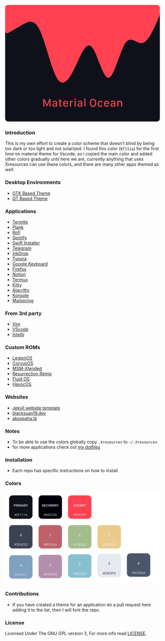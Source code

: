 <p align="center">
  <img src="./logo.png">
</p>

### Introduction

This is my own effort to create a color scheme that doesn't blind by being too
dark or too light and not solarized. I found this color (`0f111a`) for the first
time on material theme for Vscode, so i copied the main color and added other
colors gradually until here we are, currently anything that uses Xresources can
use these colors, and there are many other apps themed as well.

### Desktop Environments

- [GTK Based Theme](https://github.com/material-ocean/Gtk-Theme)
- [QT Based Theme](https://github.com/material-ocean/plasma)

### Applications

- [Termite](https://github.com/material-ocean/Termite-theme)
- [Plank](https://github.com/material-ocean/Plank-Theme)
- [Rofi](https://github.com/material-ocean/rofi-Theme)
- [Spotify](https://github.com/material-ocean/Spotify-Theme)
- [Swift Installer](https://github.com/material-ocean/Android-Theme)
- [Telegram](https://github.com/material-ocean/Telegram-Theme)
- [InkDrop](https://github.com/material-ocean/inkdrop-ui)
- [Typora](https://github.com/material-ocean/Typora-Theme)
- [Google Keyboard](https://github.com/AkosPaha/Material-ocean-gboard-theme)
- [Firefox](https://github.com/material-ocean/Firefox-Theme)
- [Notion](https://github.com/material-ocean/Notion-Theme)
- [Termux](https://github.com/material-ocean/Termux-Theme)
- [Kitty](https://github.com/material-ocean/Kitty-theme)
- [Alacritty](https://github.com/material-ocean/Alacritty-theme)
- [Konsole](https://github.com/material-ocean/konsole-theme)
- [Mailspring](https://github.com/vigneshkashyap/material-ocean-mailspring/)

### From 3rd party

- [Vim](https://github.com/hzchirs/vim-material)
- [VScode](https://marketplace.visualstudio.com/items?itemName=Equinusocio.vsc-material-theme)
- [Intellij](https://plugins.jetbrains.com/plugin/8006-material-theme-ui)

### Custom ROMs

- [LegionOS](https://github.com/Project-LegionOS)
- [CorvusOS](https://www.corvusrom.com/)
- [MSM-Xtended](https://project-xtended.org/)
- [Resurrection Remix](https://resurrectionremix.com/)
- [Fluid OS](https://projectfluid.org/)
- [HavocOS](https://havoc-os.com/)

### Websites

- [Jekyll website template](https://github.com/Blacksuan19/blacksuan19.github.io)
- [blacksuan19.dev](https://blacksuan19.dev)
- [akospaha.tk](https://akospaha.tk/)

### Notes

- To be able to use the colors globally copy `.Xresources` to `~/.Xresources`
- for more applications check out
  [my dotfiles](https://github.com/Blacksuan19/Dotfiles)

### Installation

- Each repo has specific instructions on how to install

### Colors

![theme colors](./colors.png)

### Contributions

- If you have created a theme for an application do a pull request here adding
  it to the list, then I will fork the repo.

### License

Licensed Under The GNU GPL version 3, For more info read [LICENSE](./LICENSE).
